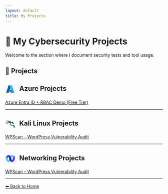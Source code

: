 ```yaml
---
layout: default
title: My Projects
---
```


# 💼 My Cybersecurity Projects

Welcome to the section where I document security tests and tool usage.

## 🔧 Projects


<h2>
<img src="./icons/icons8-azure-48.png" width="32" style="vertical-align: middle; margin-right: 8px;" />
Azure Projects
</h2>

[ Azure Entra ID + RBAC Demo (Free Tier)](projects/AzureEntraID+RBACDemo.html)

---

<h2>
<img src="./icons/icons8-kali-linux-100.png" width="32" style="vertical-align: middle; margin-right: 8px;" />
Kali Linux Projects
</h2>

[ WPScan – WordPress Vulnerability Audit](projects/wpscan.html)

---

<h2>
<img src="./icons/icons8-webex-48.png" width="32" style="vertical-align: middle; margin-right: 8px;" />
Networking Projects
</h2>

[ WPScan – WordPress Vulnerability Audit](projects/wpscan.html)

---

[⬅️ Back to Home](index.html)
